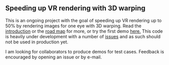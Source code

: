 ## Speeding up VR rendering with 3D warping

This is an ongoing project with the goal of speeding up VR rendering up to 50% by rendering images for one eye with 3D warping. Read the [introduction](https://github.com/abiro/vr-warp/wiki) or the [road map](https://github.com/abiro/vr-warp/wiki/Road-map) for more, or try the first demo [here.](http://abiro.github.io/vr-warp-demo-0/) This code is heavily under development with a number of [issues](https://github.com/abiro/vr-warp/wiki/Bugs) and as such should not be used in production yet.

I am looking for collaborators to produce demos for test cases. Feedback is encouraged by opening an issue or by e-mail.
